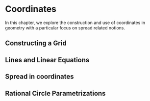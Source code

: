 # Coordinates

In this chapter, we explore the construction and use of coordinates in
geometry with a particular focus on spread related notions. 

## Constructing a Grid

## Lines and Linear Equations

## Spread in coordinates

## Rational Circle Parametrizations


